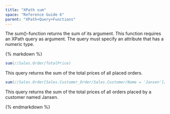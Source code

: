 ```yaml
---
title: "XPath sum"
space: "Reference Guide 6"
parent: "XPath+Query+Functions"
---
```



The sum()-function returns the sum of its argument.
This function requires an XPath query as argument. The query must specify an attribute that has a numeric type.

<div class="alert alert-info">{% markdown %}

```java
sum(//Sales.Order/TotalPrice)
```

This query returns the sum of the total prices of all placed orders.

```java
sum(//Sales.Order[Sales.Customer_Order/Sales.Customer/Name = 'Jansen']/TotalPrice)
```

This query returns the sum of the total prices of all orders placed by a customer named Jansen.

{% endmarkdown %}</div>
